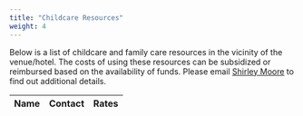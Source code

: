 ```yaml
---
title: "Childcare Resources"
weight: 4
---
```


Below is a list of childcare and family care resources in the vicinity of the venue/hotel. The costs of using these resources can be subsidized or reimbursed based on the availability of funds. Please email [Shirley Moore](mailto:svmoore@utep.edu) to find out additional details.

| Name | Contact | Rates |
|:-----|:--------|:------|